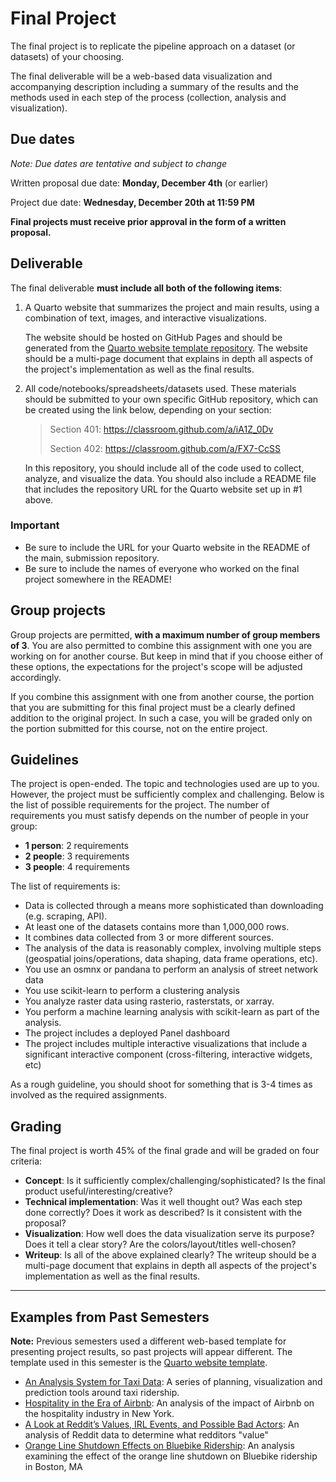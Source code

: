 # Final Project

The final project is to replicate the pipeline approach on a dataset (or
datasets) of your choosing.

The final deliverable will be a web-based data visualization
and accompanying description including a summary of the results and the methods
used in each step of the process (collection, analysis and
visualization).

## Due dates

*Note: Due dates are tentative and subject to change*

Written proposal due date: **Monday, December 4th** (or earlier)

Project due date: **Wednesday, December 20th at 11:59 PM**

**Final projects must receive prior approval in the form of a written proposal.**

## Deliverable

The final deliverable **must include all both of the following items**:

1. A Quarto website that summarizes the project and main results, using a combination of text, images, and interactive visualizations. 

    The website should be hosted on GitHub Pages and should be generated from the 
    [Quarto website template repository](https://github.com/MUSA-550-Fall-2023/quarto-website-template). The website should be a multi-page document that explains in depth all aspects of the project's implementation as well as the final results.

2. All code/notebooks/spreadsheets/datasets used. These materials should be submitted to your own specific GitHub repository, which can be created using the link below, depending on your section:

    > Section 401: https://classroom.github.com/a/iA1Z_0Dv
    >
    > Section 402: https://classroom.github.com/a/FX7-CcSS

    In this repository, you should include all of the code used to collect, analyze, and visualize the data. You should also include a README file that includes
    the repository URL for the Quarto website set up in #1 above.

### Important

- Be sure to include the URL for your Quarto website in the README of the main, submission repository.
- Be sure to include the names of everyone who worked on the final project somewhere in the README!

## Group projects

Group projects are permitted, **with a maximum number of group members of 3**.
You are also permitted to combine this assignment with one you are working on
for another course. But keep in mind that if you choose either of these options,
the expectations for the project's scope will be adjusted accordingly.

If you combine this assignment with one from another course, the portion that
you are submitting for this final project must be a clearly defined addition to
the original project. In such a case, you will be graded only on the portion
submitted for this course, not on the entire project.

## Guidelines

The project is open-ended. The topic and technologies used are up to you.
However, the project must be sufficiently complex and challenging. Below is the 
list of possible requirements for the project. The number of requirements you
must satisfy depends on the number of people in your group:

- **1 person**: 2 requirements
- **2 people**: 3 requirements
- **3 people**: 4 requirements

The list of requirements is:

- Data is collected through a means more sophisticated than downloading (e.g. scraping, API).
- At least one of the datasets contains more than 1,000,000 rows.
- It combines data collected from 3 or more different sources.
- The analysis of the data is reasonably complex, involving multiple steps
  (geospatial joins/operations, data shaping, data frame operations, etc).
- You use an osmnx or pandana to perform an analysis of street network data
- You use scikit-learn to perform a clustering analysis
- You analyze raster data using rasterio, rasterstats, or xarray.
- You perform a machine learning analysis with scikit-learn as part of the analysis.
- The project includes a deployed Panel dashboard
- The project includes multiple interactive visualizations that include a significant interactive component (cross-filtering, interactive widgets, etc)

As a rough guideline, you should shoot for something that is 3-4 times as involved as the required assignments.



## Grading

The final project is worth 45% of the final grade and will be graded on four criteria:

- **Concept**: Is it sufficiently complex/challenging/sophisticated? Is the final product useful/interesting/creative?
- **Technical implementation**: Was it well thought out? Was each step done correctly? Does it work as described? Is it consistent with the proposal?
- **Visualization**: How well does the data visualization serve its purpose? Does it tell a clear story? Are the colors/layout/titles well-chosen?
- **Writeup**: Is all of the above explained clearly? The writeup should be a multi-page document that explains in depth all aspects of the project's implementation as well as the final results.

---


## Examples from Past Semesters

**Note:** Previous semesters used a different web-based template for presenting project results, so past projects will appear different. The template used in this semester is the [Quarto website template](https://github.com/MUSA-550-Fall-2023/quarto-website-template).

- [An Analysis System for Taxi Data](https://xinyimsumyee.github.io/tanalyxi/): A series of planning, visualization and prediction tools around taxi ridership.
- [Hospitality in the Era of Airbnb](https://liziqun.github.io/MUSA620_Final_Project/): An analysis of the impact of Airbnb on the hospitality industry in New York.
- [A Look at Reddit’s Values, IRL Events, and Possible Bad Actors](https://bri-ne.github.io/KarmaMine/Results.html): An analysis of Reddit data to determine what redditors "value"
- [Orange Line Shutdown Effects on Bluebike Ridership](https://bamboo-forest-rain.github.io/Bluebike-Orange-Line/): An analysis examining the effect of the orange line shutdown on Bluebike ridership in Boston, MA
